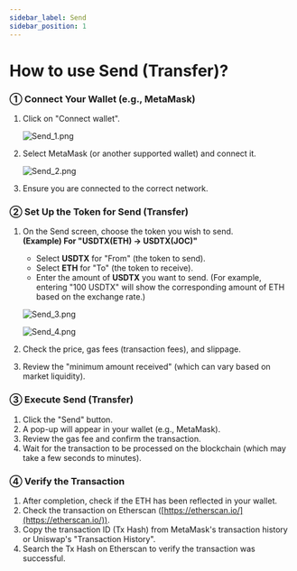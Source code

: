 ```yaml
---
sidebar_label: Send
sidebar_position: 1
---
```


# How to use Send (Transfer)?

### **① Connect Your Wallet (e.g., MetaMask)**

1. Click on "Connect wallet".
    
    ![Send_1.png](/img/docs/Send_1.png)
    
2. Select MetaMask (or another supported wallet) and connect it.
    
    ![Send_2.png](/img/docs/Send_2.png)
    
3. Ensure you are connected to the correct network.

### **② Set Up the Token for Send (Transfer)**

1. On the Send screen, choose the token you wish to send.  
   **(Example) For "USDTX(ETH) → USDTX(JOC)"**  
   - Select **USDTX** for "From" (the token to send).  
   - Select **ETH** for "To" (the token to receive).  
   - Enter the amount of **USDTX** you want to send. (For example, entering "100 USDTX" will show the corresponding amount of ETH based on the exchange rate.)
    
    ![Send_3.png](/img/docs/Send_3.png)

    ![Send_4.png](/img/docs/Send_4.png)
        
2. Check the price, gas fees (transaction fees), and slippage.  
3. Review the "minimum amount received" (which can vary based on market liquidity).

### **③ Execute Send (Transfer)**

1. Click the "Send" button.  
2. A pop-up will appear in your wallet (e.g., MetaMask).  
3. Review the gas fee and confirm the transaction.  
4. Wait for the transaction to be processed on the blockchain (which may take a few seconds to minutes).

### **④ Verify the Transaction**

1. After completion, check if the ETH has been reflected in your wallet.  
2. Check the transaction on Etherscan ([https://etherscan.io/](https://etherscan.io/)).  
3. Copy the transaction ID (Tx Hash) from MetaMask's transaction history or Uniswap's "Transaction History".  
4. Search the Tx Hash on Etherscan to verify the transaction was successful.